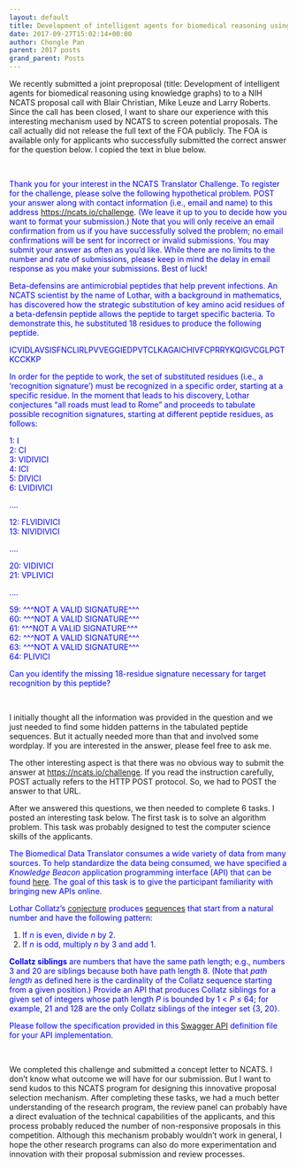 ```yaml
---
layout: default
title: Development of intelligent agents for biomedical reasoning using knowledge graphs
date: 2017-09-27T15:02:14+00:00
author: Chongle Pan
parent: 2017 posts
grand_parent: Posts
---
```

We recently submitted a joint preproposal (title: Development of intelligent agents for biomedical reasoning using knowledge graphs) to to a NIH NCATS proposal call with Blair Christian, Mike Leuze and Larry Roberts. Since the call has been closed, I want to share our experience with this interesting mechanism used by NCATS to screen potential proposals. The call actually did not release the full text of the FOA publicly. The FOA is available only for applicants who successfully submitted the correct answer for the question below. I copied the text in blue below.

&nbsp;

<span style="color: #0000ff;">Thank you for your interest in the NCATS Translator Challenge. To register for the challenge, please solve the following hypothetical problem. POST your answer along with contact information (i.e., email and name) to this address https://ncats.io/challenge. (We leave it up to you to decide how you want to format your submission.) Note that you will only receive an email confirmation from us if you have successfully solved the problem; no email confirmations will be sent for incorrect or invalid submissions. You may submit your answer as often as you&#8217;d like. While there are no limits to the number and rate of submissions, please keep in mind the delay in email response as you make your submissions. Best of luck!</span>

<span style="color: #0000ff;">Beta-defensins are antimicrobial peptides that help prevent infections. An NCATS scientist by the name of Lothar, with a background in mathematics, has discovered how the strategic substitution of key amino acid residues of a beta-defensin peptide allows the peptide to target specific bacteria. To demonstrate this, he substituted 18 residues to produce the following peptide.</span>

<span style="color: #0000ff;">ICVIDLAVSISFNCLIRLPVVEGGIEDPVTCLKAGAICHIVFCPRRYKQIGVCGLPGTKCCKKP</span>

<span style="color: #0000ff;">In order for the peptide to work, the set of substituted residues (i.e., a ‘recognition signature’) must be recognized in a specific order, starting at a specific residue. In the moment that leads to his discovery, Lothar conjectures &#8220;all roads must lead to Rome&#8221; and proceeds to tabulate possible recognition signatures, starting at different peptide residues, as follows:</span>

<span style="color: #0000ff;">1: I</span>  
 <span style="color: #0000ff;">2: CI</span>  
 <span style="color: #0000ff;">3: VIDIVICI</span>  
 <span style="color: #0000ff;">4: ICI</span>  
 <span style="color: #0000ff;">5: DIVICI</span>  
 <span style="color: #0000ff;">6: LVIDIVICI</span>

<span style="color: #0000ff;">&#8230;.</span>

<span style="color: #0000ff;">12: FLVIDIVICI</span>  
<span style="color: #0000ff;">13: NIVIDIVICI</span>

<span style="color: #0000ff;">&#8230;.</span>

<span style="color: #0000ff;">20: VIDIVICI</span>  
<span style="color: #0000ff;">21: VPLIVICI</span>

<span style="color: #0000ff;">&#8230;.</span>

<span style="color: #0000ff;">59: ^^^NOT A VALID SIGNATURE^^^</span>  
<span style="color: #0000ff;">60: ^^^NOT A VALID SIGNATURE^^^</span>  
<span style="color: #0000ff;">61: ^^^NOT A VALID SIGNATURE^^^</span>  
<span style="color: #0000ff;">62: ^^^NOT A VALID SIGNATURE^^^</span>  
<span style="color: #0000ff;">63: ^^^NOT A VALID SIGNATURE^^^</span>  
<span style="color: #0000ff;">64: PLIVICI</span>

<span style="color: #0000ff;">Can you identify the missing 18-residue signature necessary for target recognition by this peptide?</span>

&nbsp;

I initially thought all the information was provided in the question and we just needed to find some hidden patterns in the tabulated peptide sequences. But it actually needed more than that and involved some wordplay. If you are interested in the answer, please feel free to ask me.

The other interesting aspect is that there was no obvious way to submit the answer at https://ncats.io/challenge. If you read the instruction carefully, POST actually refers to the HTTP POST protocol. So, we had to POST the answer to that URL.

After we answered this questions, we then needed to complete 6 tasks. I posted an interesting task below. The first task is to solve an algorithm problem. This task was probably designed to test the computer science skills of the applicants.

<span style="color: #0000ff;">The Biomedical Data Translator consumes a wide variety of data from many sources. To help standardize the data being consumed, we have specified a <em>Knowledge Beacon</em> application programming interface (API) that can be found <a href="https://github.com/NCATS-Tangerine/translator-knowledge-beacon/" target="#foa">here</a>. The goal of this task is to give the participant familiarity with bringing new APIs online.</span>

<span style="color: #0000ff;">Lothar Collatz&#8217;s <a href="https://en.wikipedia.org/wiki/Collatz_conjecture" target="#foa">conjecture</a> produces <a href="https://oeis.org/A006577" target="#foa">sequences</a> that start from a natural number and have the following pattern:</span>

  1. <span style="color: #0000ff;">If <em>n</em> is even, divide <em>n</em> by 2.</span>
  2. <span style="color: #0000ff;">If <em>n</em> is odd, multiply <em>n</em> by 3 and add 1.</span>

<span style="color: #0000ff;"><b>Collatz siblings</b> are numbers that have the same path length; e.g., numbers 3 and 20 are siblings because both have path length 8. (Note that <i>path length</i> as defined here is the cardinality of the Collatz sequence starting from a given position.) Provide an API that produces Collatz siblings for a given set of integers whose path length <i>P</i> is bounded by 1 < <i>P</i> ≤ 64; for example, 21 and 128 are the only Collatz siblings of the integer set {3, 20}.</span>

<span style="color: #0000ff;">Please follow the specification provided in this <a href="https://ncats.io/challenge/assets/resources/swagger.yaml">Swagger API</a> definition file for your API implementation.</span>

&nbsp;

We completed this challenge and submitted a concept letter to NCATS. I don&#8217;t know what outcome we will have for our submission. But I want to send kudos to this NCATS program for designing this innovative proposal selection mechanism. After completing these tasks, we had a much better understanding of the research program, the review panel can probably have a direct evaluation of the technical capabilities of the applicants, and this process probably reduced the number of non-responsive proposals in this competition. Although this mechanism probably wouldn&#8217;t work in general, I hope the other research programs can also do more experimentation and innovation with their proposal submission and review processes.